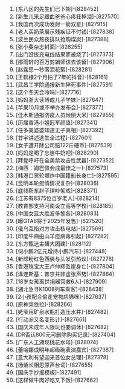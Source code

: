 
1. [东八区的先生们已下架]-[828452]
1. [新生儿采足跟血爸爸心疼狂掉泪]-[827570]
1. [我国再次成功发射一箭双星]-[827915]
1. [老人买奶茶展示残疾证不付钱]-[827838]
1. [波兰民众熬夜排队抢购煤炭]-[827388]
1. [张小斐杂志封面]-[828255]
1. [出门没拔充电线结果家被烧了]-[827373]
1. [邵雨轩的百万剪辑师该去该留]-[827906]
1. [赵露思一秒落泪花絮]-[828281]
1. [王鹤棣2个月拍了7年的抖音]-[828161]
1. [武昌工学院通报新生猝死事件]-[827591]
1. [这个冬天会冷吗]-[827716]
1. [妈妈浙大读博成儿子学妹]-[827647]
1. [苹果10月或不举办发布会]-[827377]
1. [佳木斯通报防疫人员倾倒大米]-[827955]
1. [历届香港小姐冠军颜值]-[827341]
1. [任多美婆婆知道无子真相]-[827392]
1. [甘宇讲述逃生全过程]-[827601]
1. [女子遭开除公司赔122斤硬币]-[827539]
1. [妈妈是喝了忘崽牛奶吧]-[828290]
1. [拜登呼吁在全美禁攻击性武器]-[827352]
1. [梅西：姆巴佩会成最佳之一]-[827573]
1. [韩港口货轮爆炸中国籍船长身亡]-[827595]
1. [昆明本轮疫情情况复杂]-[828036]
1. [底线靳东赵子琪吵架戏]-[828371]
1. [江苏有8375位百岁老人]-[828214]
1. [教育部支持河南设立高等学校]-[828185]
1. [中国女篮大胜波多黎各]-[828083]
1. [曝GTA6将于2025年发售]-[827520]
1. [俄乌互指对方攻击核电站]-[827569]
1. [印度牛病由山羊痘病毒引起]-[827282]
1. [东方甄选主播大团建]-[828112]
1. [何小鹏2亿元增持小鹏汽车]-[827448]
1. [新郎粉红色西装与头发引热议]-[827278]
1. [香港珠宝大王卢仲辉坠崖身亡]-[827804]
1. [泽连斯基：普京并非虚张声势]-[827864]
1. [18岁女孩离世捐器官救6人]-[827909]
1. [湖北急寻K1008列车乘客]-[828438]
1. [2小孩配合偷走宠物店猫咪]-[827637]
1. [原神莱依拉]-[828266]
1. [姥爷用矿泉水瓶打造压水井]-[827482]
1. [行动派又名变形计]-[827661]
1. [国庆未成年人限玩也要调休]-[827682]
1. [DR否认800元可删除购买记录]-[827404]
1. [广东人工湖现桃花水母]-[828074]
1. [蕾哈娜成明年超级碗表演嘉宾]-[827387]
1. [意大利有望迎来首位女总理]-[827378]
1. [杨紫长相思原声台词]-[827655]
1. [国庆手抄报模板]-[827491]
1. [这样做牛肉好吃又下饭]-[827662]